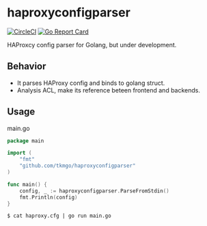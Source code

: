 # haproxyconfigparser

[![CircleCI](https://circleci.com/gh/tkmgo/haproxyconfigparser.svg?style=svg)](https://circleci.com/gh/tkmgo/haproxyconfigparser)
[![Go Report Card](https://goreportcard.com/badge/github.com/tkmgo/haproxyconfigparser)](https://goreportcard.com/report/github.com/tkmgo/haproxyconfigparser)

HAProxcy config parser for Golang, but under development.


## Behavior

- It parses HAProxy config and binds to golang struct.
- Analysis ACL, make its reference beteen frontend and backends.


## Usage

main.go

```go
package main

import (
	"fmt"
	"github.com/tkmgo/haproxyconfigparser"
)

func main() {
	config, _ := haproxyconfigparser.ParseFromStdin()
	fmt.Println(config)
}
```

```shell
$ cat haproxy.cfg | go run main.go
```
